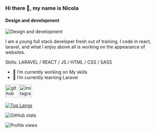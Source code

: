 ### Hi there 👋, my name is Nicola
#### Design and development
![Design and development](![image](https://user-images.githubusercontent.com/93984018/186146868-62be9caf-e872-4be0-baad-0913ba7242d4.png))

I am a young full stack developer fresh out of training. I code in react, laravel, and what I enjoy above all is working on the appearance of websites.

Skills: LARAVEL / REACT / JS / HTML / CSS / SASS

- 🔭 I’m currently working on My skills 
- 🌱 I’m currently learning Laravel 


[<img src='https://cdn.jsdelivr.net/npm/simple-icons@3.0.1/icons/github.svg' alt='github' height='40'>](https://github.com/PirateDesBois)  [<img src='https://cdn.jsdelivr.net/npm/simple-icons@3.0.1/icons/instagram.svg' alt='instagram' height='40'>](https://www.instagram.com/diaphragmcreationphotography/)  

[![Top Langs](https://github-readme-stats.vercel.app/api/top-langs/?username=PirateDesBois)](https://github.com/anuraghazra/github-readme-stats)

![GitHub stats](https://github-readme-stats.vercel.app/api?username=PirateDesBois&show_icons=true)  

![Profile views](https://gpvc.arturio.dev/PirateDesBois)  
